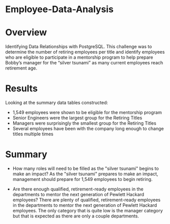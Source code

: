 # Employee-Data-Analysis

# Overview
Identifying Data Relationships with PostgreSQL. This challenge was to determine the number of retiring employees per title and identify employees who are eligible to participate in a mentorship program to help prepare Bobby’s manager for the “silver tsunami” as many current employees reach retirement age.

# Results
Looking at the summary data tables constructed:
- 1,549 employees were shown to be eligible for the mentorship program
- Senior Engineers were the largest group for the Retiring Titles
- Managers were surprisingly the smallest group for the Retiring Titles
- Several employees have been with the company long enough to change titles multiple times

# Summary
- How many roles will need to be filled as the "silver tsunami" begins to make an impact? As the "silver tsunami" prepares to make an impact, management should prepare for 1,549 employees to begin retiring.

- Are there enough qualified, retirement-ready employees in the departments to mentor the next generation of Pewlett Hackard employees? There are plenty of qualified, retirement-ready employees in the departments to mentor the next generation of Pewlett Hackard employees. The only category that is quite low is the manager category but that is expected as there are only a couple departments.
